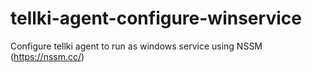 # tellki-agent-configure-winservice
Configure tellki agent to run as windows service using NSSM (https://nssm.cc/)
